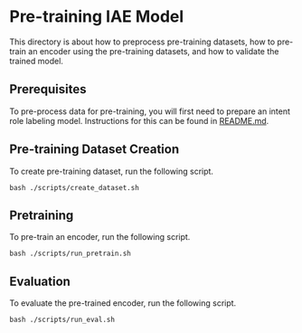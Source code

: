 # Pre-training IAE Model

This directory is about how to preprocess pre-training datasets, how to pre-train an encoder using the pre-training datasets, and how to validate the trained model.

## Prerequisites
To pre-process data for pre-training, you will first need to prepare an intent role labeling model.
Instructions for this can be found in [README.md](/data/README.md).

## Pre-training Dataset Creation

To create pre-training dataset, run the following script.

```
bash ./scripts/create_dataset.sh
```

## Pretraining

To pre-train an encoder, run the following script.
```
bash ./scripts/run_pretrain.sh
```

## Evaluation

To evaluate the pre-trained encoder, run the following script.
```
bash ./scripts/run_eval.sh
```